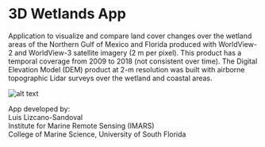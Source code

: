# 3D Wetlands App
<p>Application to visualize and compare land cover changes over the wetland areas of the Northern Gulf of Mexico and Florida produced with WorldView-2 and WorldView-3 satellite imagery (2 m per pixel). This product has a temporal coverage from 2009 to 2018 (not consistent over time). The Digital Elevation Model (DEM) product at 2-m resolution was built with airborne topographic Lidar surveys over the wetland and coastal areas.</p>

![alt text](https://github.com/luislizcano/3D-wetlands-app/logos/tree/main/USF-Logo2.png)



<p>App developed by:<br>
Luis Lizcano-Sandoval<br>
Institute for Marine Remote Sensing (IMARS)<br>
College of Marine Science, University of South Florida</p>
